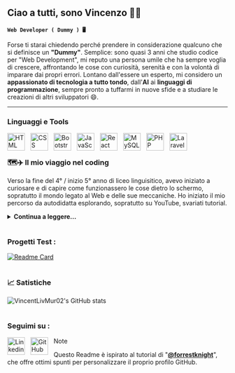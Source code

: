 ## Ciao a tutti, sono Vincenzo 👋😊

**`Web Developer ( Dummy ) 🖥️`** 

Forse ti starai chiedendo perché prendere in considerazione qualcuno che si definisce un **"Dummy"**. Semplice: sono quasi 3 anni che studio codice per "Web Development", mi reputo una persona umile che ha sempre voglia di crescere, affrontando le cose con curiosità, serenità e con la volontà di imparare dai propri errori. Lontano dall'essere un esperto,  mi considero un **appassionato di tecnologia a tutto tondo**, dall'**AI** ai **linguaggi di programmazione**, sempre pronto a tuffarmi in nuove sfide e a studiare le creazioni di altri sviluppatori 😄.
</br>

---

### Linguaggi e Tools

<img align="left" alt="HTML" width="40px" style="padding-right:10px;" src="https://cdn.jsdelivr.net/gh/devicons/devicon@latest/icons/html5/html5-plain-wordmark.svg" />
<img align="left" alt="CSS" width="40px" style="padding-right:10px;" src="https://cdn.jsdelivr.net/gh/devicons/devicon@latest/icons/css3/css3-plain-wordmark.svg" />
<img align="left" alt="Bootstrap" width="40px" style="padding-right:10px;" src="https://cdn.jsdelivr.net/gh/devicons/devicon@latest/icons/bootstrap/bootstrap-original.svg" />
<img align="left" alt="JavaScript" width="40px" style="padding-right:10px;" src="https://cdn.jsdelivr.net/gh/devicons/devicon@latest/icons/javascript/javascript-plain.svg" />
<img align="left" alt="React" width="40px" style="padding-right:10px;" src="https://cdn.jsdelivr.net/gh/devicons/devicon@latest/icons/react/react-original-wordmark.svg" />
<img align="left" alt="MySQL" width="40px" style="padding-right:10px;" src="https://cdn.jsdelivr.net/gh/devicons/devicon@latest/icons/mysql/mysql-original-wordmark.svg" />
<img align="left" alt="PHP" width="40px" style="padding-right:10px;" src="https://cdn.jsdelivr.net/gh/devicons/devicon@latest/icons/php/php-original.svg" />
<img align="left" alt="Laravel" width="40px" style="padding-right:10px;" src="https://cdn.jsdelivr.net/gh/devicons/devicon@latest/icons/laravel/laravel-original.svg" />
</br>

# 

### 🗺️✈️ Il mio viaggio nel coding

Verso la fine del 4° / inizio 5° anno di liceo linguisitico, avevo iniziato a curiosare e di capire come funzionassero le cose dietro lo schermo, sopratutto il mondo legato al Web e delle sue meccaniche. Ho iniziato il mio percorso da autodidatta esplorando, sopratutto su YouTube, svariati tutorial.</br>
<details>
    <summary><strong>Continua a leggere...</strong></summary>
    Appena finito il mio percorso di studi scolastici, non sapevo se continuare un percorso universitario legato alle lingue, oppure continuare sulla strada del mondo tech / sviluppo. Dopo qualche anno ho preso la palla al balzo e ho trovato, tramite contatti vicini, un corso regionale che dava una infarinatura di programmazione e dell'ascesa del mondo di Internet e delle sue sottobranche. </br></br>
    Come prima esperienza è stata traumatica..., venendo da un background di studi del tutto diverso e essendo dislessico, affrontare una nuova esperienza con un'apprendimeto logico più complesso risultava molto snervante ( e a distanza di anni, non è cambiato 😅 ). Con la pratica e voglia di provarci, i risultati hanno dato i loro frutti, ho cercato di lavorare su me stesso e capire l'approccio giusto per me nella risoluzione dei problemi che mi si pongono davanti.</br></br>
    Terminato questo percoso, ero perplesso e avevo molti dubbi ( ora un po meno )... "Magari non fa per me", "Non sono bravo con la matematica", "L'inglese non è il mio forte", erano questi i dubbi che mi mettevo / mettevano in testa, ma il pensiero di provarci fino in fondo mi ha dato la carica giusta per affrontare un nuovo percorso. </br></br>
    Infatti, a distanza di pochi mesi, ho trovato un percorso formativo ben strutturato che mi avrebbe dato la possibilità di studiare a fondo le tecnologie fondamentali dello sviluppo Web. I miei dubbi andavano pian piano svanendo 🥹.</br></br>
    Nel nuovo percorso, ho scelto lo sviluppo Full Stack ( molto complesso... ma utile per capire a tutto tondo le varie tecnologie ), ho mosso i primi passi con lo sviluppo Front End, approfondendo i lunguaggi come : HTML, CSS e JavaScript, passando per framework e librerie ( React, Bootstrap, Tailwind ), per finire poi sul Back End, approfondendo GitHub, MySQL, PhP e Laravel. </br></br>
    Essendo molte tecnologie da imparare, a distanza di tempo devo ancora padroneggiarle a pieno, ma su questo non si finisce mai 😂. Spero che leggendo queste righe non vi siate annoiati, un saluto 👋☺️.
</details>

#

### Progetti Test : 

[![Readme Card](https://github-readme-stats.vercel.app/api/pin/?show_owner=VincentLivMur02&username=VincentLivMur02&repo=Card_Mama&theme=discord_old_blurple)](https://github.com/VincentLivMur02/Card_Mama)

# 

### 📈 Satistiche 

![VincentLivMur02's GitHub stats](https://github-readme-stats.vercel.app/api?username=VincentLivMur02&show_icons=true&theme=discord_old_blurple)
</br>

#

### Seguimi su :

<img align="left" alt="Linkedin" width="40px" style="padding-right:10px;" src="https://cdn.jsdelivr.net/gh/devicons/devicon@latest/icons/linkedin/linkedin-original.svg"/>
<img align="left" alt="GitHub" width="40px" style="padding-right:10px;" src="https://cdn.jsdelivr.net/gh/devicons/devicon@latest/icons/git/git-original.svg"/>


> [!NOTE]
> Questo Readme è ispirato al tutorial di "**[@forrestknight](https://www.youtube.com/watch?v=9A8sQZDRn5o)**", che offre ottimi spunti per personalizzare il proprio profilo GitHub.

          



